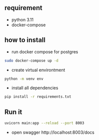 ## requirement

- python 3.11
- docker-compose

## how to install

- run docker compose for postgres

```bash
sudo docker-compose up -d
```

- create virtual environtment

```bash
python -m venv env
```

- install all dependencies

```bash
pip install -r requirements.txt
```

## Run it

```bash
uvicorn main:app --reload --port 8003
```

- open swagger http://localhost:8003/docs
